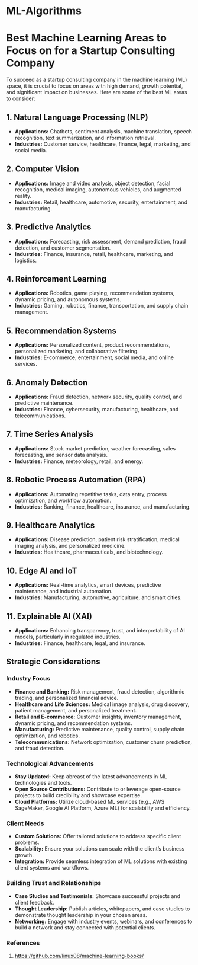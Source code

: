 # ML-Algorithms
# Best Machine Learning Areas to Focus on for a Startup Consulting Company

To succeed as a startup consulting company in the machine learning (ML) space, it is crucial to focus on areas with high demand, growth potential, and significant impact on businesses. Here are some of the best ML areas to consider:

## 1. Natural Language Processing (NLP)
- **Applications:** Chatbots, sentiment analysis, machine translation, speech recognition, text summarization, and information retrieval.
- **Industries:** Customer service, healthcare, finance, legal, marketing, and social media.

## 2. Computer Vision
- **Applications:** Image and video analysis, object detection, facial recognition, medical imaging, autonomous vehicles, and augmented reality.
- **Industries:** Retail, healthcare, automotive, security, entertainment, and manufacturing.

## 3. Predictive Analytics
- **Applications:** Forecasting, risk assessment, demand prediction, fraud detection, and customer segmentation.
- **Industries:** Finance, insurance, retail, healthcare, marketing, and logistics.

## 4. Reinforcement Learning
- **Applications:** Robotics, game playing, recommendation systems, dynamic pricing, and autonomous systems.
- **Industries:** Gaming, robotics, finance, transportation, and supply chain management.

## 5. Recommendation Systems
- **Applications:** Personalized content, product recommendations, personalized marketing, and collaborative filtering.
- **Industries:** E-commerce, entertainment, social media, and online services.

## 6. Anomaly Detection
- **Applications:** Fraud detection, network security, quality control, and predictive maintenance.
- **Industries:** Finance, cybersecurity, manufacturing, healthcare, and telecommunications.

## 7. Time Series Analysis
- **Applications:** Stock market prediction, weather forecasting, sales forecasting, and sensor data analysis.
- **Industries:** Finance, meteorology, retail, and energy.

## 8. Robotic Process Automation (RPA)
- **Applications:** Automating repetitive tasks, data entry, process optimization, and workflow automation.
- **Industries:** Banking, finance, healthcare, insurance, and manufacturing.

## 9. Healthcare Analytics
- **Applications:** Disease prediction, patient risk stratification, medical imaging analysis, and personalized medicine.
- **Industries:** Healthcare, pharmaceuticals, and biotechnology.

## 10. Edge AI and IoT
- **Applications:** Real-time analytics, smart devices, predictive maintenance, and industrial automation.
- **Industries:** Manufacturing, automotive, agriculture, and smart cities.

## 11. Explainable AI (XAI)
- **Applications:** Enhancing transparency, trust, and interpretability of AI models, particularly in regulated industries.
- **Industries:** Finance, healthcare, legal, and insurance.

## Strategic Considerations

### Industry Focus
- **Finance and Banking:** Risk management, fraud detection, algorithmic trading, and personalized financial advice.
- **Healthcare and Life Sciences:** Medical image analysis, drug discovery, patient management, and personalized treatment.
- **Retail and E-commerce:** Customer insights, inventory management, dynamic pricing, and recommendation systems.
- **Manufacturing:** Predictive maintenance, quality control, supply chain optimization, and robotics.
- **Telecommunications:** Network optimization, customer churn prediction, and fraud detection.

### Technological Advancements
- **Stay Updated:** Keep abreast of the latest advancements in ML technologies and tools.
- **Open Source Contributions:** Contribute to or leverage open-source projects to build credibility and showcase expertise.
- **Cloud Platforms:** Utilize cloud-based ML services (e.g., AWS SageMaker, Google AI Platform, Azure ML) for scalability and efficiency.

### Client Needs
- **Custom Solutions:** Offer tailored solutions to address specific client problems.
- **Scalability:** Ensure your solutions can scale with the client’s business growth.
- **Integration:** Provide seamless integration of ML solutions with existing client systems and workflows.

### Building Trust and Relationships
- **Case Studies and Testimonials:** Showcase successful projects and client feedback.
- **Thought Leadership:** Publish articles, whitepapers, and case studies to demonstrate thought leadership in your chosen areas.
- **Networking:** Engage with industry events, webinars, and conferences to build a network and stay connected with potential clients.

### References
1. https://github.com/linux08/machine-learning-books/

